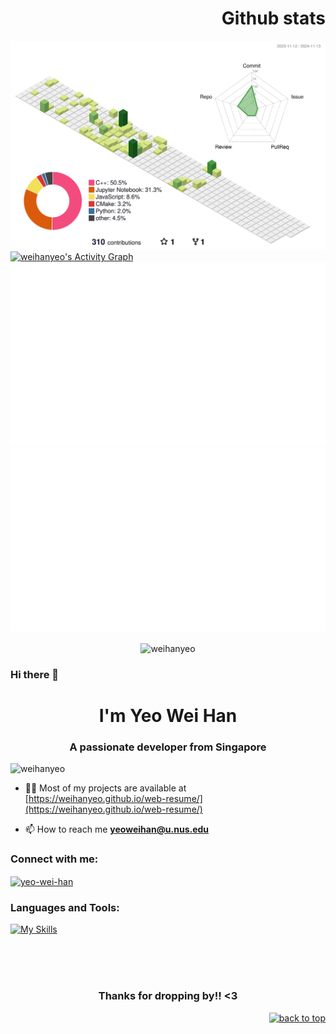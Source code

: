 
<h1 align="right">Github stats</h1>
<div id="top"></div>
<!-- https://github.com/yoshi389111/github-profile-3d-contrib -->
<a href="https://github.com/yoshi389111/github-profile-3d-contrib">
<picture>
  <source media="(prefers-color-scheme: dark)" srcset="https://raw.githubusercontent.com/weihanyeo/weihanyeo/master/profile-3d-contrib/profile-night-green.svg">
  <img alt="YeoWeiHan123's GitHub Profile 3D Contrib" src="https://raw.githubusercontent.com/weihanyeo/weihanyeo/master/profile-3d-contrib/profile-green.svg">
</picture>
</a>

<a href="https://github.com/ashutosh00710/github-readme-activity-graph">
<picture>
  <source media="(prefers-color-scheme: dark)" srcset="https://github-readme-activity-graph.vercel.app/graph/?username=weihanyeo&bg_color=00000f&color=007bff&line=fac539&point=FFFFFF&hide_border=true">
  <img alt="weihanyeo's Activity Graph" src="https://github-readme-activity-graph.vercel.app/graph/?username=weihanyeo&bg_color=ffffff&color=007bff&line=47a042&point=255322&hide_border=true">
</picture>
</a>

<!-- https://github.com/jstrieb/github-stats -->
<div align="center">

<a href="https://github.com/weihanyeo/github-stats">
<picture>
  <source media="(prefers-color-scheme: dark)" srcset="https://raw.githubusercontent.com/weihanyeo/github-stats/master/generated/overview.svg#gh-dark-mode-only">
  <img alt="weihanyeo's github-stats" src="https://raw.githubusercontent.com/weihanyeo/github-stats/master/generated/overview.svg">
</picture>
</a>

<a href="https://github.com/weihanyeo/github-stats">
<picture>
  <source media="(prefers-color-scheme: dark)" srcset="https://raw.githubusercontent.com/weihanyeo/github-stats/master/generated/languages.svg#gh-dark-mode-only">
  <img alt="weihanyeo's github-stats" src="https://raw.githubusercontent.com/weihanyeo/github-stats/master/generated/languages.svg">
</picture>
</a>

<p><img align="center" src="https://github-readme-stats.vercel.app/api/top-langs?username=weihanyeo&show_icons=true&locale=en&layout=compact&theme=dark" alt="weihanyeo" /></p>


</div>

### Hi there 👋

<h1 align="center">I'm Yeo Wei Han</h1>
<h3 align="center">A passionate developer from Singapore</h3>

<p align="left"> <img src="https://komarev.com/ghpvc/?username=weihanyeo&label=Profile%20views&color=0e75b6&style=flat" alt="weihanyeo" /> </p>

- 👨‍💻 Most of my projects are available at [https://weihanyeo.github.io/web-resume/](https://weihanyeo.github.io/web-resume/)

- 📫 How to reach me **yeoweihan@u.nus.edu**

<h3 align="left">Connect with me:</h3>
<p align="left">
<a href="https://linkedin.com/in/yeo-wei-han" target="blank"><img align="center" src="https://raw.githubusercontent.com/rahuldkjain/github-profile-readme-generator/master/src/images/icons/Social/linked-in-alt.svg" alt="yeo-wei-han" height="30" width="40" /></a>
</p>

<h3 align="left">Languages and Tools:</h3>

[![My Skills](https://skillicons.dev/icons?i=bash,c,cpp,css,figma,firebase,git,html,java,javascript,linux,mongodb,mysql,nextjs,nodejs,react,sass,tailwind,&perline=9)](https://skillicons.dev)

<!-- Back to Top -->
<!-- Arrow Square Up SVG Vector
COLLECTION: Dazzle Line Icons
LICENSE: CC Attribution License
AUTHOR: Dazzle UI
URL: https://www.svgrepo.com/svg/533629/arrow-square-up
 -->
<br>
<br>
<br>
<h3 align="center">Thanks for dropping by!! <3 </h3>

<p align="right">
<a href="#top">
<picture>
  <source media="(prefers-color-scheme: dark)" srcset="https://raw.githubusercontent.com/weihanyeo/weihanyeo/master/icons/arrow-square-up-fac539.svg">
  <img alt="back to top" width="30px" height="30px" src="https://raw.githubusercontent.com/weihanyeo/weihanyeo/master/icons/arrow-square-up-fac539.svg">
</picture>
</a>
</p>

